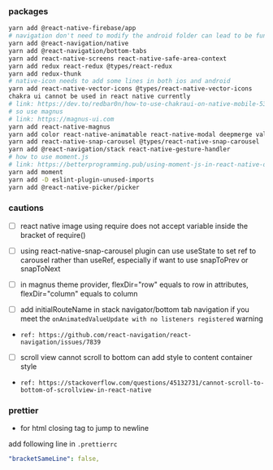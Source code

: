 ### packages

<!-- devDependencies and dependencies are important to distinguish when you are deploying npm packages to npm store -->
```bash
yarn add @react-native-firebase/app
# navigation don't need to modify the android folder can lead to be functional
yarn add @react-navigation/native
yarn add @react-navigation/bottom-tabs
yarn add react-native-screens react-native-safe-area-context
yarn add redux react-redux @types/react-redux
yarn add redux-thunk
# native-icon needs to add some lines in both ios and android
yarn add react-native-vector-icons @types/react-native-vector-icons
chakra ui cannot be used in react native currently
# link: https://dev.to/redbar0n/how-to-use-chakraui-on-native-mobile-53hg (updated on 16 Oct 2021)
# so use magnus
# link: https://magnus-ui.com
yarn add react-native-magnus
yarn add color react-native-animatable react-native-modal deepmerge validate-color
yarn add react-native-snap-carousel @types/react-native-snap-carousel
yarn add @react-navigation/stack react-native-gesture-handler
# how to use moment.js
# link: https://betterprogramming.pub/using-moment-js-in-react-native-d1b6ebe226d4
yarn add moment
yarn add -D eslint-plugin-unused-imports
yarn add @react-native-picker/picker
```

### cautions

- [ ] react native image using require does not accept variable inside the bracket of require()

- [ ] using react-native-snap-carousel plugin can use useState to set ref to carousel rather than useRef, especially if want to use snapToPrev or snapToNext

- [ ] in magnus theme provider, flexDir="row" equals to row in attributes, flexDir="column" equals to column

- [ ] add initialRouteName in stack navigator/bottom tab navigation if you meet the `onAnimatedValueUpdate with no listeners registered` warning

- `ref: https://github.com/react-navigation/react-navigation/issues/7839`

- [ ] scroll view cannot scroll to bottom can add style to content container style

- `ref: https://stackoverflow.com/questions/45132731/cannot-scroll-to-bottom-of-scrollview-in-react-native`

### prettier

- for html closing tag to jump to newline

add following line in `.prettierrc`

```yaml
"bracketSameLine": false,
```